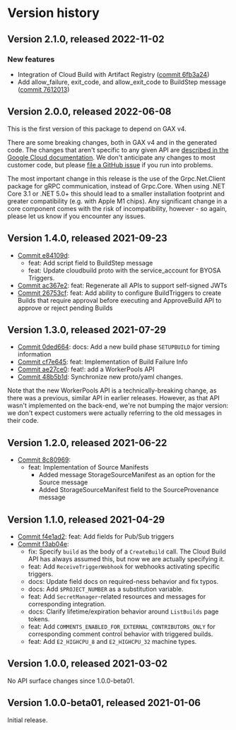 # Version history

## Version 2.1.0, released 2022-11-02

### New features

- Integration of Cloud Build with Artifact Registry ([commit 6fb3a24](https://github.com/googleapis/google-cloud-dotnet/commit/6fb3a24d473518376fd5b7c039a8539dfd7d1f9c))
- Add allow_failure, exit_code, and allow_exit_code to BuildStep message ([commit 7612013](https://github.com/googleapis/google-cloud-dotnet/commit/7612013d377a10dc35baba930ce30fe61ba77ad0))

## Version 2.0.0, released 2022-06-08

This is the first version of this package to depend on GAX v4.

There are some breaking changes, both in GAX v4 and in the generated
code. The changes that aren't specific to any given API are [described in the Google Cloud
documentation](https://cloud.google.com/dotnet/docs/reference/help/breaking-gax4).
We don't anticipate any changes to most customer code, but please [file a
GitHub issue](https://github.com/googleapis/google-cloud-dotnet/issues/new/choose)
if you run into problems.

The most important change in this release is the use of the Grpc.Net.Client package
for gRPC communication, instead of Grpc.Core. When using .NET Core 3.1 or .NET 5.0+
this should lead to a smaller installation footprint and greater compatibility (e.g.
with Apple M1 chips). Any significant change in a core component comes with the risk
of incompatibility, however - so again, please let us know if you encounter any
issues.


## Version 1.4.0, released 2021-09-23

- [Commit e84109d](https://github.com/googleapis/google-cloud-dotnet/commit/e84109d):
  - feat: Add script field to BuildStep message
  - feat: Update cloudbuild proto with the service_account for BYOSA Triggers.
- [Commit ac367e2](https://github.com/googleapis/google-cloud-dotnet/commit/ac367e2): feat: Regenerate all APIs to support self-signed JWTs
- [Commit 26753cf](https://github.com/googleapis/google-cloud-dotnet/commit/26753cf): feat: Add ability to configure BuildTriggers to create Builds that require approval before executing and ApproveBuild API to approve or reject pending Builds

## Version 1.3.0, released 2021-07-29

- [Commit 0ded664](https://github.com/googleapis/google-cloud-dotnet/commit/0ded664): docs: Add a new build phase `SETUPBUILD` for timing information
- [Commit cf7e645](https://github.com/googleapis/google-cloud-dotnet/commit/cf7e645): feat: Implementation of Build Failure Info
- [Commit ae27ce0](https://github.com/googleapis/google-cloud-dotnet/commit/ae27ce0): feat!: add a WorkerPools API
- [Commit 48b5b1d](https://github.com/googleapis/google-cloud-dotnet/commit/48b5b1d): Synchronize new proto/yaml changes.

Note that the new WorkerPools API is a technically-breaking change,
as there was a previous, similar API in earlier releases. However,
as that API wasn't implemented on the back-end, we're not bumping
the major version: we don't expect customers were actually referring
to the old messages in their code.

## Version 1.2.0, released 2021-06-22

- [Commit 8c80969](https://github.com/googleapis/google-cloud-dotnet/commit/8c80969):
  - feat: Implementation of Source Manifests
    - Added message StorageSourceManifest as an option for the Source message
    - Added StorageSourceManifest field to the SourceProvenance message

## Version 1.1.0, released 2021-04-29

- [Commit f4e1ad2](https://github.com/googleapis/google-cloud-dotnet/commit/f4e1ad2): feat: Add fields for Pub/Sub triggers
- [Commit f3ab04e](https://github.com/googleapis/google-cloud-dotnet/commit/f3ab04e):
  - fix: Specify `build` as the body of a `CreateBuild` call. The Cloud Build API has always assumed this, but now we are actually specifying it.
  - feat: Add `ReceiveTriggerWebhook` for webhooks activating specific triggers.
  - docs: Update field docs on required-ness behavior and fix typos.
  - docs: Add `$PROJECT_NUMBER` as a substitution variable.
  - feat: Add `SecretManager`-related resources and messages for corresponding integration.
  - docs: Clarify lifetime/expiration behavior around `ListBuilds` page tokens.
  - feat: Add `COMMENTS_ENABLED_FOR_EXTERNAL_CONTRIBUTORS_ONLY` for corresponding comment control behavior with triggered builds.
  - feat: Add `E2_HIGHCPU_8` and `E2_HIGHCPU_32` machine types.

## Version 1.0.0, released 2021-03-02

No API surface changes since 1.0.0-beta01.

## Version 1.0.0-beta01, released 2021-01-06

Initial release.
